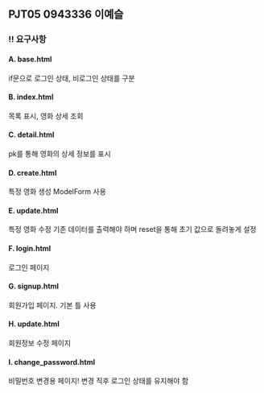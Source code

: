 ## PJT05 0943336 이예슬

### !! 요구사항
#### A. base.html
if문으로 로그인 상태, 비로그인 상태를 구분
#### B. index.html
목록 표시, 영화 상세 조회
#### C. detail.html
pk를 통해 영화의 상세 정보를 표시
#### D. create.html
특정 영화 생성
ModelForm 사용
#### E. update.html
특정 영화 수정
기존 데이터를 출력해야 하며 reset을 통해 초기 값으로 돌려놓게 설정
#### F. login.html
로그인 페이지
#### G. signup.html
회원가입 페이지. 기본 틀 사용
#### H. update.html
회원정보 수정 페이지
#### I. change_password.html
비밀번호 변경용 페이지!
변경 직후 로그인 상태를 유지해야 함